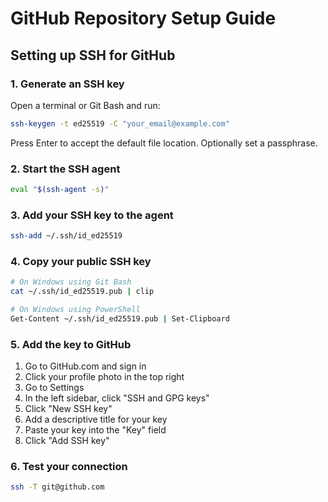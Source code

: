 # GitHub Repository Setup Guide

## Setting up SSH for GitHub

### 1. Generate an SSH key
Open a terminal or Git Bash and run:

```bash
ssh-keygen -t ed25519 -C "your_email@example.com"
```

Press Enter to accept the default file location. Optionally set a passphrase.

### 2. Start the SSH agent
```bash
eval "$(ssh-agent -s)"
```

### 3. Add your SSH key to the agent
```bash
ssh-add ~/.ssh/id_ed25519
```

### 4. Copy your public SSH key
```bash
# On Windows using Git Bash
cat ~/.ssh/id_ed25519.pub | clip

# On Windows using PowerShell
Get-Content ~/.ssh/id_ed25519.pub | Set-Clipboard
```

### 5. Add the key to GitHub
1. Go to GitHub.com and sign in
2. Click your profile photo in the top right
3. Go to Settings
4. In the left sidebar, click "SSH and GPG keys"
5. Click "New SSH key"
6. Add a descriptive title for your key
7. Paste your key into the "Key" field
8. Click "Add SSH key"

### 6. Test your connection
```bash
ssh -T git@github.com
```

